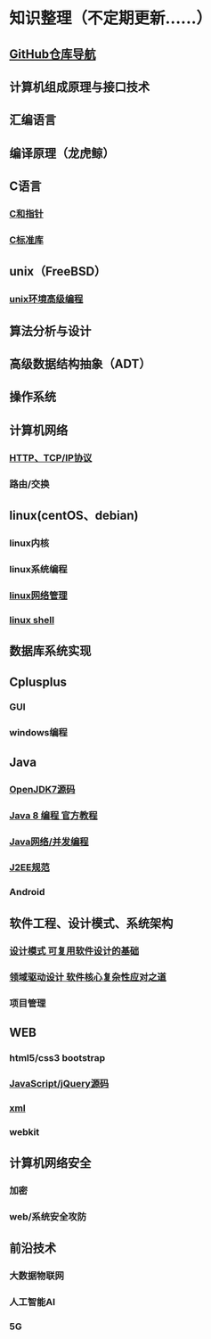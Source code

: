 # 知识整理（不定期更新......）

## [GitHub仓库导航](./resources/README.md)

## 计算机组成原理与接口技术
## 汇编语言
## 编译原理（龙虎鲸）
## C语言
### [C和指针](./resources/c)
### [C标准库]()
## unix（FreeBSD）
### [unix环境高级编程]()
## 算法分析与设计
## 高级数据结构抽象（ADT）
## 操作系统
## 计算机网络
### [HTTP、TCP/IP协议]()
### 路由/交换
## linux(centOS、debian)
### linux内核
### linux系统编程
### [linux网络管理]()
### [linux shell]()
## 数据库系统实现

## Cplusplus
### GUI
### windows编程

## Java
### [OpenJDK7源码](https://pan.baidu.com/s/1DbSkqtgrlOaXqV65o3KT5w "am8f")  
### [Java 8 编程 官方教程]()
### [Java网络/并发编程]()
### [J2EE规范]()
### Android

## 软件工程、设计模式、系统架构
### [设计模式 可复用软件设计的基础]()
### [领域驱动设计 软件核心复杂性应对之道]()
### 项目管理

## WEB
### html5/css3 bootstrap
### [JavaScript/jQuery源码]()
### [xml]()
### webkit

## 计算机网络安全
### 加密
### web/系统安全攻防

## 前沿技术
### 大数据物联网
### 人工智能AI
### 5G
